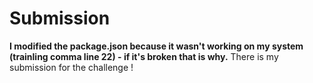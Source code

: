 # Submission

**I modified the package.json because it wasn't working on my system (trainling comma line 22) - if it's broken that is why.**
There is my submission for the challenge !
